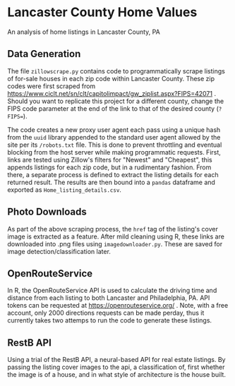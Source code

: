 # Lancaster County Home Values
 An analysis of home listings in Lancaster County, PA

## Data Generation

The file `zillowscrape.py` contains code to programmatically scrape listings of for-sale houses in each zip code within Lancaster County. These zip codes were first scraped from https://www.ciclt.net/sn/clt/capitolimpact/gw_ziplist.aspx?FIPS=42071 . Should you want to replicate this project for a different county, change the FIPS code parameter at the end of the link to that of the desired county (`?FIPS=`).   

The code creates a new proxy user agent each pass using a unique hash from the `uuid` library appended to the standard user agent allowed by the site per its `/robots.txt` file. This is done to prevent throttling and eventual blocking from the host server while making programmatic requests. First, links are tested using Zillow's filters for "Newest" and "Cheapest", this appends listings for each zip code, but in a rudimentary fashion. From there, a separate process is defined to extract the listing details for each returned result. The results are then bound into a `pandas` dataframe and exported as `Home_listing_details.csv`.

## Photo Downloads

As part of the above scraping process, the `href` tag of the listing's cover image is extracted as a feature. After mild cleaning using R, these links are downloaded into .png files using `imagedownloader.py`. These are saved for image detection/classification later.

## OpenRouteService

In R, the OpenRouteService API is used to calculate the driving time and distance from each listing to both Lancaster and Philadelphia, PA. API tokens can be requested at https://openrouteservice.org/ . Note, with a free account, only 2000 directions requests can be made perday, thus it currently takes two attemps to run the code to generate these listings.

## RestB API

Using a trial of the RestB API, a neural-based API for real estate listings. By passing the listing cover images to the api, a classification of, first whether the image is of a house, and in what style of architecture is the house built.
